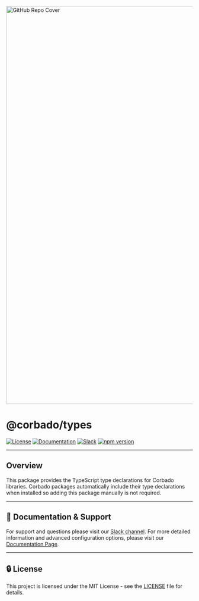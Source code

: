 <img width="1070" alt="GitHub Repo Cover" src="https://github.com/corbado/corbado-php/assets/18458907/aa4f9df6-980b-4b24-bb2f-d71c0f480971">

# @corbado/types

[![License](https://img.shields.io/badge/license-MIT-green)](https://github.com/corbado/javascript/blob/readme_documentation/LICENSE)
[![Documentation](https://img.shields.io/badge/documentation-available-brightgreen)](https://docs.corbado.com/overview/welcome)
[![Slack](https://img.shields.io/badge/slack-community-blueviolet)](https://join.slack.com/t/corbado/shared_invite/zt-1b7867yz8-V~Xr~ngmSGbt7IA~g16ZsQ)
[![npm version](https://img.shields.io/npm/v/@corbado/types)](https://www.npmjs.com/package/@corbado/types)

---

## Overview

This package provides the TypeScript type declarations for Corbado libraries. Corbado packages automatically include their type declarations when installed so adding this package manually is not required.

---

## 📄 Documentation & Support

For support and questions please visit our [Slack channel](https://join.slack.com/t/corbado/shared_invite/zt-1b7867yz8-V~Xr~ngmSGbt7IA~g16ZsQ).
For more detailed information and advanced configuration options, please visit our [Documentation Page](https://docs.corbado.com/overview/welcome).

---

## 🔒 License

This project is licensed under the MIT License - see the [LICENSE](https://github.com/corbado/javascript/blob/readme_documentation/LICENSE) file for details.
